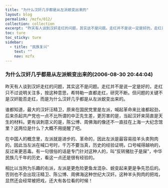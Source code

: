 ```yaml
---
title: "为什么汉奸几乎都是从左派蜕变出来的"
layout: blog
permalink: /mzfx/012/
collection: collection
excerpt: "昨天有人谈到汉奸走红的问题，其实这不是问题。走红并不是说一定是好的，走红只不过说明关注多，按这种意思，希特勒一直都走红，研究不断。但问题的关键不是汉奸能否走红，而是为什么汉奸几乎都是从左派蜕变出来的。"
toc: ture
toc_sticky: ture
sidebar:
  - title: "民族复兴"
    text: ""
    nav: mzfx
---
```


### 为什么汉奸几乎都是从左派蜕变出来的(2006-08-30 20:44:04)

昨天有人谈到汉奸走红的问题，其实这不是问题。走红并不是说一定是好的，走红只不过说明关注多，按这种意思，希特勒一直都走红，研究不断。但问题的关键不是汉奸能否走红，而是为什么汉奸几乎都是从左派蜕变出来的。

谁都知道，最大的汉奸汪精卫，原来在国民党里是左派，喊起革命来比谁都起劲，后来杀起共产党也一点不比所谓的中正先生差，更厉害的是，当起汉奸来简直是天生的材料。更有讽刺意义的是，陈公博、周佛海的像还不一直挂在上海一大纪念馆里？这两位是什么？大概不用提醒了吧。

在中国人的概念里，左派就是进步的、革命的，因此左派是最容易挂羊头卖狗肉的。因此当左派在喊口号时，千万不要当真，历史的经验证明，口号喊得越响的，反过来更恶毒。有一句很俗的话是专门针对这种人的，叫“反转猪肚子是屎”，中华民族几千年的历史，看这一点还是很有经验的。

相比以当狗为乐趣的右派，左派是更危险更鱼龙混杂、蜕变起来更是争先恐后的。否则也不会出现汪精卫、陈公博、周佛海这种世纪大汉奸。这种羊头狗肉的把戏，显然还会经常被把戏，还大有各位看的时候！